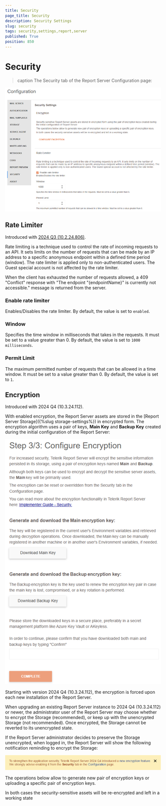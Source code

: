 ```yaml
---
title: Security
page_title: Security
description: Security Settings
slug: security
tags: security,settings,report,server
published: True
position: 850
---
```


# Security

>caption The Security tab of the Report Server Configuration page:

![security-rate-limiter-configuration](../../images/report-server-images/security-rate-limiter-configuration.png)

## Rate Limiter

Introduced with [2024 Q3 (10.2.24.806)](https://www.telerik.com/support/whats-new/report-server/release-history/progress-telerik-report-server-2024-q3-10-2-24-806).

Rate limiting is a technique used to control the rate of incoming requests to an API. It sets limits on the number of requests that can be made by an IP address to a specific anonymous endpoint within a defined time period (window). The rate limiter is applied only to non-authenticated users. The Guest special account is not affected by the rate limiter.

When the client has exhausted the number of requests allowed, a 409 "Conflict" response with "The endpoint "{endpointName}" is currently not accessible." message is returned from the server.

### Enable rate limiter

Enables/Disables the rate limiter. By default, the value is set to `enabled`.

### Window

Specifies the time window in milliseconds that takes in the requests. It must be set to a value greater than 0. By default, the value is set to `1000 milliseconds`.

### Permit Limit

The maximum permitted number of requests that can be allowed in a time window. It must be set to a value greater than 0. By default, the value is set to `1`.

## Encryption

Introduced with 2024 Q4 (10.3.24.112).

With enabled encryption, the Report Server assets are stored in the [Report Server Storage]({%slug storage-settings%}) in encrypted form. The encryption algorithm uses a pair of keys, __Main Key__ and __Backup Key__ created during the initial configuration of the Report Server:

![security-rate-limiter-configuration](../../images/report-server-images/security-configure-encryption.png)

Starting with version 2024 Q4 (10.3.24.112), the encryption is forced upon each new installation of the Report Server.

When upgrading an existing Report Server instance to 2024 Q4 (10.3.24.112) or newer, the administrator user of the Report Server may choose whether to encrypt the Storage (recommended), or keep up with the unencrypted Storage (not recommended). Once encrypted, the Storage cannot be reverted to its unencrypted state.

If the Report Server administrator decides to preserve the Storage unencrypted, when logged in, the Report Server will show the following notification reminding to encrypt the Storage:

![security-rate-limiter-configuration](../../images/report-server-images/security-enable-encryption-message.png)

The operations below allow to generate new pair of encryption keys or uploading a specific pair of encryption keys.

In both cases the security-sensitive assets will be re-encrypted and left in a working state
